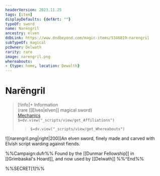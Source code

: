 ```yaml
---
headerVersion: 2023.11.25
tags: [item]
displayDefaults: {defArt: ""}
typeOf: sword
name: Narëngril
ancestry: elven
ddbLink: https://www.dndbeyond.com/magic-items/5346819-narengril
subTypeOf: magical
pcOwner: Delwath
rarity: rare
image: narengril.png
whereabouts:
- {type: home, location: Dewalth}
---
```

# Narëngril
>[!info]+ Information  
> (rare [[Elves|elven]] magical sword)  
> [Mechanics](https://www.dndbeyond.com/magic-items/5346819-narengril)  
> `$=dv.view("_scripts/view/get_Affiliations")`  
>> `$=dv.view("_scripts/view/get_Whereabouts")`

![[narengril.png|right|200]]An elven sword, finely made and carved with Elvish script warding against fiends. 

%%Campaign:dufr%%
Found by the [[Dunmar Fellowship]] in [[Grimbaskal's Hoard]], and now used by [[Delwath]]
%%^End%%

%%SECRET[1]%%
